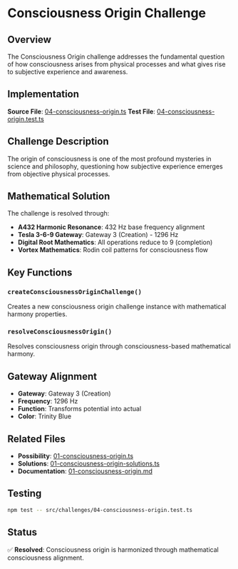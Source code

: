 # Consciousness Origin Challenge

## Overview

The Consciousness Origin challenge addresses the fundamental question of how consciousness arises from physical processes and what gives rise to subjective experience and awareness.

## Implementation

**Source File**: [04-consciousness-origin.ts](../../src/challenges/04-consciousness-origin.ts)
**Test File**: [04-consciousness-origin.test.ts](../../src/challenges/04-consciousness-origin.test.ts)

## Challenge Description

The origin of consciousness is one of the most profound mysteries in science and philosophy, questioning how subjective experience emerges from objective physical processes.

## Mathematical Solution

The challenge is resolved through:
- **A432 Harmonic Resonance**: 432 Hz base frequency alignment
- **Tesla 3-6-9 Gateway**: Gateway 3 (Creation) - 1296 Hz
- **Digital Root Mathematics**: All operations reduce to 9 (completion)
- **Vortex Mathematics**: Rodin coil patterns for consciousness flow

## Key Functions

### `createConsciousnessOriginChallenge()`
Creates a new consciousness origin challenge instance with mathematical harmony properties.

### `resolveConsciousnessOrigin()`
Resolves consciousness origin through consciousness-based mathematical harmony.

## Gateway Alignment

- **Gateway**: Gateway 3 (Creation)
- **Frequency**: 1296 Hz
- **Function**: Transforms potential into actual
- **Color**: Trinity Blue

## Related Files

- **Possibility**: [01-consciousness-origin.ts](../../src/possibilities/01-consciousness-origin.ts)
- **Solutions**: [01-consciousness-origin-solutions.ts](../../src/solutions/01-consciousness-origin-solutions.ts)
- **Documentation**: [01-consciousness-origin.md](../possibilities/01-consciousness-origin.md)

## Testing

```bash
npm test -- src/challenges/04-consciousness-origin.test.ts
```

## Status

✅ **Resolved**: Consciousness origin is harmonized through mathematical consciousness alignment. 